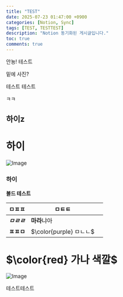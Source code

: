 ```yaml
---
title: "TEST"
date: 2025-07-23 01:47:00 +0900
categories: [Notion, Sync]
tags: [TEST, TESTTEST]
description: "Notion 동기화된 게시글입니다."
toc: true
comments: true
---
```


안뇽! 테스트

밑에 사진?

테스트 테스트 

ㅋㅋ

## 하이z

# 하이

![Image](https://prod-files-secure.s3.us-west-2.amazonaws.com/e6db513d-ec54-40ff-aa74-2487b0bcfe15/d2603aae-bd01-410f-81bd-723443bee6db/%E1%84%89%E1%85%B3%E1%84%8F%E1%85%B3%E1%84%85%E1%85%B5%E1%86%AB%E1%84%89%E1%85%A3%E1%86%BA_2025-03-16_21.31.54.png?X-Amz-Algorithm=AWS4-HMAC-SHA256&X-Amz-Content-Sha256=UNSIGNED-PAYLOAD&X-Amz-Credential=ASIAZI2LB466WASFVSRR%2F20250724%2Fus-west-2%2Fs3%2Faws4_request&X-Amz-Date=20250724T084340Z&X-Amz-Expires=3600&X-Amz-Security-Token=IQoJb3JpZ2luX2VjEAAaCXVzLXdlc3QtMiJHMEUCIQCxZbKi6boCRlc%2F7CCGbyectLUUrOqe0wWPrlwitUV7DQIgVY8JeewdRcFwQTj4xzirX%2F%2F8%2F%2FGigckAWBYSiEtP4eMq%2FwMIKRAAGgw2Mzc0MjMxODM4MDUiDLqdG7M0r6owcNWqPSrcA3JJ9Jc70f1Pqtwyi8lWf3%2BmkfOO%2FzMe2d2Rp0atoxQL7rXPFUh6uwuu6FWOTmp%2BgyBrrnTgo11uHKwlfsJ5O53Mgk1uiItD2txbpRwRvuKSyaZgvxOzvUssxAvZ2ASsZTcvj5SUdQWvMdv5KRBgpUlf2VvTL2IN4o6GR77WIKUp3FEOHz9V7%2FIuFGXQ%2BoA%2BF%2F55bdWICs%2BPENJ3gDXhrYXaQ8p19c3heg4iNbI9ZTEzRDlxyR88kqInoYwQKJiciTHiltDKnhshZQesYc2j3DeMtbvkgOUDgcHQjDyS734dc9z%2BmDbhk8pHImeHcT8uuQn3pd3ayzbo71rMNdU5edcAioFq5cji66ENFPYzj65%2FoPmNj8OZffv9XQWpIm3nX4tRzG5%2Bjuj%2Bx9Gk3uVcrO22XM2isLW1YNliuIMrwgb3QGeXlNV6mJSHEwm6mFbiR%2Fh64OMrEJTjvHSAHYQFRiAc9I6EINo5RmUimR%2FvGgNlT1ZM7N2UUp084akXjXaki5QeAiDM%2FvRHcnpcUJdFpGKuUbNNjwv2cr%2FzyiWnXEi38yPDHioeh6WFYM1l0B0up3iH1l%2FsVFo0EAYs7tOla8XkC8hpcj9bZbVJ7gtYxf86xdfErnox4RTc5Ku%2BMJfTh8QGOqUBnOWtA%2FbucqLYAqkJbK%2FQ0eWxFtykO1OyLQWg19uC5U14f0F4iEGpwIZBXz%2FlAM%2FYzT8C%2BL%2BDVUP3awXcgYjsFXgyd7yo%2Fs%2Fd2vywHUCbgG4xk8dYphXjAgBa1hONlyxYxaVOUTWK8lAL1mBtJDVsnRoqRDeOf73ZVZdIlqHy0dtnY48U9SEA%2BJT3YppQTD%2Forwx7Jk5X7ePO7HYMK2q9KfcXuyCv&X-Amz-Signature=f4908410f21e434dc2cea6424eb8c2f1ca4ac55cffe24678636d7f6bb800f1a8&X-Amz-SignedHeaders=host&x-amz-checksum-mode=ENABLED&x-id=GetObject)

### 하이

**볼드 테스트**

| ㅁㅍㅍ | ㅁㅌㅌ |   |
| --- | --- | --- |
| ***ㅁㄹㄹ*** | **마라**냐아 |   |
| **ㅍㅍㅁ** | <span>$\color{purple} ㅁㄴㄴ$</span> |   |

# <span>$\color{red} 가나 색깔$</span>

![Image](https://prod-files-secure.s3.us-west-2.amazonaws.com/e6db513d-ec54-40ff-aa74-2487b0bcfe15/e3c80383-cacd-417b-9b44-5d63ef4f796c/%E1%84%89%E1%85%B3%E1%84%8F%E1%85%B3%E1%84%85%E1%85%B5%E1%86%AB%E1%84%89%E1%85%A3%E1%86%BA_2025-03-10_21.58.46.png?X-Amz-Algorithm=AWS4-HMAC-SHA256&X-Amz-Content-Sha256=UNSIGNED-PAYLOAD&X-Amz-Credential=ASIAZI2LB466WASFVSRR%2F20250724%2Fus-west-2%2Fs3%2Faws4_request&X-Amz-Date=20250724T084340Z&X-Amz-Expires=3600&X-Amz-Security-Token=IQoJb3JpZ2luX2VjEAAaCXVzLXdlc3QtMiJHMEUCIQCxZbKi6boCRlc%2F7CCGbyectLUUrOqe0wWPrlwitUV7DQIgVY8JeewdRcFwQTj4xzirX%2F%2F8%2F%2FGigckAWBYSiEtP4eMq%2FwMIKRAAGgw2Mzc0MjMxODM4MDUiDLqdG7M0r6owcNWqPSrcA3JJ9Jc70f1Pqtwyi8lWf3%2BmkfOO%2FzMe2d2Rp0atoxQL7rXPFUh6uwuu6FWOTmp%2BgyBrrnTgo11uHKwlfsJ5O53Mgk1uiItD2txbpRwRvuKSyaZgvxOzvUssxAvZ2ASsZTcvj5SUdQWvMdv5KRBgpUlf2VvTL2IN4o6GR77WIKUp3FEOHz9V7%2FIuFGXQ%2BoA%2BF%2F55bdWICs%2BPENJ3gDXhrYXaQ8p19c3heg4iNbI9ZTEzRDlxyR88kqInoYwQKJiciTHiltDKnhshZQesYc2j3DeMtbvkgOUDgcHQjDyS734dc9z%2BmDbhk8pHImeHcT8uuQn3pd3ayzbo71rMNdU5edcAioFq5cji66ENFPYzj65%2FoPmNj8OZffv9XQWpIm3nX4tRzG5%2Bjuj%2Bx9Gk3uVcrO22XM2isLW1YNliuIMrwgb3QGeXlNV6mJSHEwm6mFbiR%2Fh64OMrEJTjvHSAHYQFRiAc9I6EINo5RmUimR%2FvGgNlT1ZM7N2UUp084akXjXaki5QeAiDM%2FvRHcnpcUJdFpGKuUbNNjwv2cr%2FzyiWnXEi38yPDHioeh6WFYM1l0B0up3iH1l%2FsVFo0EAYs7tOla8XkC8hpcj9bZbVJ7gtYxf86xdfErnox4RTc5Ku%2BMJfTh8QGOqUBnOWtA%2FbucqLYAqkJbK%2FQ0eWxFtykO1OyLQWg19uC5U14f0F4iEGpwIZBXz%2FlAM%2FYzT8C%2BL%2BDVUP3awXcgYjsFXgyd7yo%2Fs%2Fd2vywHUCbgG4xk8dYphXjAgBa1hONlyxYxaVOUTWK8lAL1mBtJDVsnRoqRDeOf73ZVZdIlqHy0dtnY48U9SEA%2BJT3YppQTD%2Forwx7Jk5X7ePO7HYMK2q9KfcXuyCv&X-Amz-Signature=0256201c5fc6b15075a8f629ac6c8e9738b420ab1e50ae4fe7b1e7f6c0baf28f&X-Amz-SignedHeaders=host&x-amz-checksum-mode=ENABLED&x-id=GetObject)

테스트테스트


